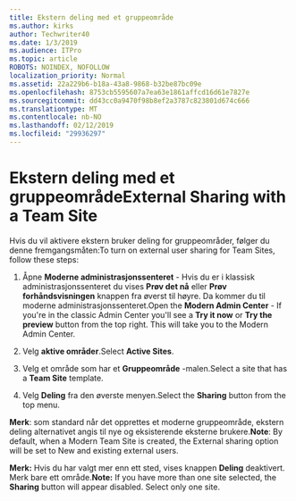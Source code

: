 ```yaml
---
title: Ekstern deling med et gruppeområde
ms.author: kirks
author: Techwriter40
ms.date: 1/3/2019
ms.audience: ITPro
ms.topic: article
ROBOTS: NOINDEX, NOFOLLOW
localization_priority: Normal
ms.assetid: 22a229b6-b18a-43a8-9868-b32be87bc09e
ms.openlocfilehash: 8753cb5595607a7ea63e1861affcd16d61e7827e
ms.sourcegitcommit: dd43cc0a9470f98b8ef2a3787c823801d674c666
ms.translationtype: MT
ms.contentlocale: nb-NO
ms.lasthandoff: 02/12/2019
ms.locfileid: "29936297"
---
```

# <a name="external-sharing-with-a-team-site"></a><span data-ttu-id="46b6e-102">Ekstern deling med et gruppeområde</span><span class="sxs-lookup"><span data-stu-id="46b6e-102">External Sharing with a Team Site</span></span>

<span data-ttu-id="46b6e-103">Hvis du vil aktivere ekstern bruker deling for gruppeområder, følger du denne fremgangsmåten:</span><span class="sxs-lookup"><span data-stu-id="46b6e-103">To turn on external user sharing for Team Sites, follow these steps:</span></span> 
  
1. <span data-ttu-id="46b6e-p101">Åpne **Moderne administrasjonssenteret** - Hvis du er i klassisk administrasjonssenteret du vises **Prøv det nå** eller **Prøv forhåndsvisningen** knappen fra øverst til høyre. Da kommer du til moderne administrasjonssenteret.</span><span class="sxs-lookup"><span data-stu-id="46b6e-p101">Open the **Modern Admin Center** - If you're in the classic Admin Center you'll see a **Try it now** or **Try the preview** button from the top right. This will take you to the Modern Admin Center.</span></span> 
  
2. <span data-ttu-id="46b6e-106">Velg **aktive områder**.</span><span class="sxs-lookup"><span data-stu-id="46b6e-106">Select **Active Sites**.</span></span> 
  
3. <span data-ttu-id="46b6e-107">Velg et område som har et **Gruppeområde** -malen.</span><span class="sxs-lookup"><span data-stu-id="46b6e-107">Select a site that has a **Team Site** template.</span></span> 
  
4. <span data-ttu-id="46b6e-108">Velg **Deling** fra den øverste menyen.</span><span class="sxs-lookup"><span data-stu-id="46b6e-108">Select the **Sharing** button from the top menu.</span></span> 
  
 <span data-ttu-id="46b6e-109">**Merk**: som standard når det opprettes et moderne gruppeområde, ekstern deling alternativet angis til nye og eksisterende eksterne brukere.</span><span class="sxs-lookup"><span data-stu-id="46b6e-109">**Note**: By default, when a Modern Team Site is created, the External sharing option will be set to New and existing external users.</span></span> 
  
 <span data-ttu-id="46b6e-p102">**Merk:** Hvis du har valgt mer enn ett sted, vises knappen **Deling** deaktivert. Merk bare ett område.</span><span class="sxs-lookup"><span data-stu-id="46b6e-p102">**Note:** If you have more than one site selected, the **Sharing** button will appear disabled. Select only one site.</span></span> 
  

